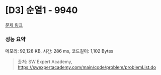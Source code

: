 # [D3] 순열1 - 9940 

[문제 링크](https://swexpertacademy.com/main/code/problem/problemDetail.do?contestProbId=AXHx23oq0REDFAXR) 

### 성능 요약

메모리: 92,128 KB, 시간: 286 ms, 코드길이: 1,102 Bytes



> 출처: SW Expert Academy, https://swexpertacademy.com/main/code/problem/problemList.do